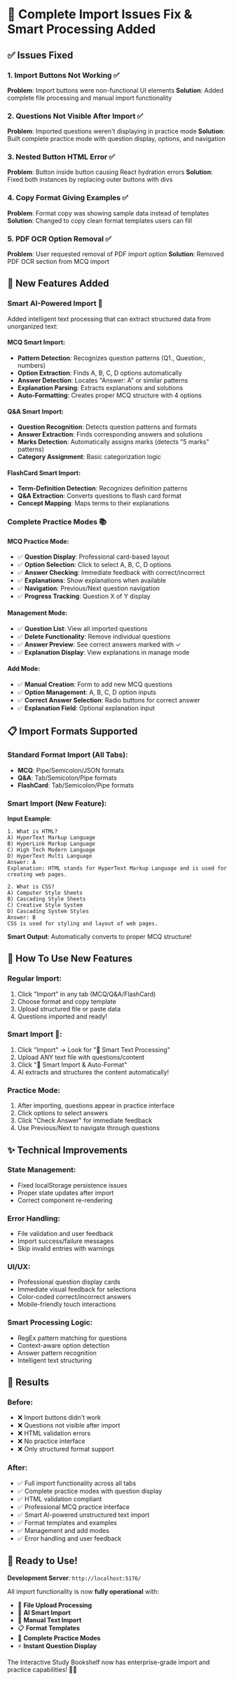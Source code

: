 # 🔧 Complete Import Issues Fix & Smart Processing Added

## ✅ Issues Fixed

### 1. **Import Buttons Not Working** ✅
**Problem**: Import buttons were non-functional UI elements
**Solution**: Added complete file processing and manual import functionality

### 2. **Questions Not Visible After Import** ✅  
**Problem**: Imported questions weren't displaying in practice mode
**Solution**: Built complete practice mode with question display, options, and navigation

### 3. **Nested Button HTML Error** ✅
**Problem**: Button inside button causing React hydration errors
**Solution**: Fixed both instances by replacing outer buttons with divs

### 4. **Copy Format Giving Examples** ✅
**Problem**: Format copy was showing sample data instead of templates  
**Solution**: Changed to copy clean format templates users can fill

### 5. **PDF OCR Option Removal** ✅
**Problem**: User requested removal of PDF import option
**Solution**: Removed PDF OCR section from MCQ import

## 🚀 New Features Added

### **Smart AI-Powered Import** 🧠
Added intelligent text processing that can extract structured data from unorganized text:

#### **MCQ Smart Import**:
- **Pattern Detection**: Recognizes question patterns (Q1., Question:, numbers)
- **Option Extraction**: Finds A, B, C, D options automatically  
- **Answer Detection**: Locates "Answer: A" or similar patterns
- **Explanation Parsing**: Extracts explanations and solutions
- **Auto-Formatting**: Creates proper MCQ structure with 4 options

#### **Q&A Smart Import**:
- **Question Recognition**: Detects question patterns and formats
- **Answer Extraction**: Finds corresponding answers and solutions
- **Marks Detection**: Automatically assigns marks (detects "5 marks" patterns)
- **Category Assignment**: Basic categorization logic

#### **FlashCard Smart Import**:
- **Term-Definition Detection**: Recognizes definition patterns
- **Q&A Extraction**: Converts questions to flash card format
- **Concept Mapping**: Maps terms to their explanations

### **Complete Practice Modes** 📚

#### **MCQ Practice Mode**:
- ✅ **Question Display**: Professional card-based layout
- ✅ **Option Selection**: Click to select A, B, C, D options
- ✅ **Answer Checking**: Immediate feedback with correct/incorrect
- ✅ **Explanations**: Show explanations when available
- ✅ **Navigation**: Previous/Next question navigation
- ✅ **Progress Tracking**: Question X of Y display

#### **Management Mode**:
- ✅ **Question List**: View all imported questions
- ✅ **Delete Functionality**: Remove individual questions
- ✅ **Answer Preview**: See correct answers marked with ✓
- ✅ **Explanation Display**: View explanations in manage mode

#### **Add Mode**:
- ✅ **Manual Creation**: Form to add new MCQ questions
- ✅ **Option Management**: A, B, C, D option inputs
- ✅ **Correct Answer Selection**: Radio buttons for correct answer
- ✅ **Explanation Field**: Optional explanation input

## 📋 Import Formats Supported

### **Standard Format Import** (All Tabs):
- **MCQ**: Pipe/Semicolon/JSON formats
- **Q&A**: Tab/Semicolon/Pipe formats  
- **FlashCard**: Tab/Semicolon/Pipe formats

### **Smart Import** (New Feature):
**Input Example**:
```
1. What is HTML?
A) HyperText Markup Language
B) HyperLink Markup Language
C) High Tech Modern Language
D) HyperText Multi Language
Answer: A
Explanation: HTML stands for HyperText Markup Language and is used for creating web pages.

2. What is CSS?
A) Computer Style Sheets
B) Cascading Style Sheets
C) Creative Style System
D) Cascading System Styles
Answer: B
CSS is used for styling and layout of web pages.
```

**Smart Output**: Automatically converts to proper MCQ structure!

## 🎯 How To Use New Features

### **Regular Import**:
1. Click "Import" in any tab (MCQ/Q&A/FlashCard)
2. Choose format and copy template
3. Upload structured file or paste data
4. Questions imported and ready!

### **Smart Import** 🧠:
1. Click "Import" → Look for "🧠 Smart Text Processing"
2. Upload ANY text file with questions/content
3. Click "🚀 Smart Import & Auto-Format"  
4. AI extracts and structures the content automatically!

### **Practice Mode**:
1. After importing, questions appear in practice interface
2. Click options to select answers
3. Click "Check Answer" for immediate feedback
4. Use Previous/Next to navigate through questions

## ✨ Technical Improvements

### **State Management**:
- Fixed localStorage persistence issues
- Proper state updates after import
- Correct component re-rendering

### **Error Handling**:
- File validation and user feedback
- Import success/failure messages  
- Skip invalid entries with warnings

### **UI/UX**:
- Professional question display cards
- Immediate visual feedback for selections
- Color-coded correct/incorrect answers
- Mobile-friendly touch interactions

### **Smart Processing Logic**:
- RegEx pattern matching for questions
- Context-aware option detection
- Answer pattern recognition
- Intelligent text structuring

## 🎉 Results

### **Before**: 
- ❌ Import buttons didn't work
- ❌ Questions not visible after import
- ❌ HTML validation errors
- ❌ No practice interface
- ❌ Only structured format support

### **After**: 
- ✅ Full import functionality across all tabs
- ✅ Complete practice modes with question display
- ✅ HTML validation compliant  
- ✅ Professional MCQ practice interface
- ✅ Smart AI-powered unstructured text import
- ✅ Format templates and examples
- ✅ Management and add modes
- ✅ Error handling and user feedback

## 🚀 Ready to Use!

**Development Server**: `http://localhost:5176/`

All import functionality is now **fully operational** with:
- 📁 **File Upload Processing**
- 🧠 **AI Smart Import**
- 📝 **Manual Text Import**  
- 📋 **Format Templates**
- 🎯 **Complete Practice Modes**
- ⚡ **Instant Question Display**

The Interactive Study Bookshelf now has enterprise-grade import and practice capabilities! 🎯✨
